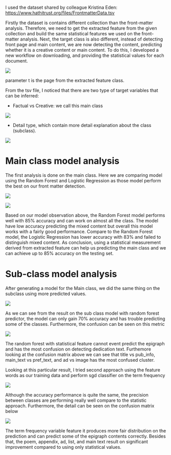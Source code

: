 I used the dataset shared by colleague Kristina Eden: https://www.hathitrust.org/files/FrontmatterData.tsv

Firstly the dataset is contains different collection than the front-matter analysis. Therefore, we need to get the extracted feature from the given collection and build the same statistical features we used on the front-matter analysis. Next, the target class is also different, instead of detecting front page and main content, we are now detecting the content, predicting whether it is a creative content or main content. To do this, I developed a new workflow on downloading, and providing the statistical values for each document.

![](https://storage.googleapis.com/slite-api-files-production/files/c884a72b-bb51-4d15-8d8c-646df8dcb4ef/image.png)

parameter t is the page from the extracted feature class.

From the tsv file, I noticed that there are two type of target variables that can be inferred:

-   Factual vs Creative: we call this main class

![](https://storage.googleapis.com/slite-api-files-production/files/f0b0a67c-dafa-4272-9b47-2d61da826646/image.png)

-   Detail type, which contain more detail explanation about the class (subclass). 

![](https://storage.googleapis.com/slite-api-files-production/files/17b5d245-3028-470f-8d89-eac654007bc9/image.png)

# Main class model analysis

The first analysis is done on the main class. Here we are comparing model using the Random Forest and Logistic Regression as those model perform the best on our front matter detection.

![](https://storage.googleapis.com/slite-api-files-production/files/6d6aec74-b445-4d58-8ffe-a3fd0724e5be/image.png)

![](https://storage.googleapis.com/slite-api-files-production/files/3436494f-3381-4924-b17f-142bd761f90d/image.png)

Based on our model observation above, the Random Forest model performs well with 85% accuracy and can work on almost all the class. The model have low accuracy predicting the mixed content but overall this model works with a fairly good performance. Compare to the Random Forest model, the Logistic Regression has lower accuracy with 83% and failed to distinguish mixed content. As conclusion, using a statistical measurement derived from extracted feature can help us predicting the main class and we can achieve up to 85% accuracy on the testing set.

# Sub-class model analysis

After generating a model for the Main class, we did the same thing on the subclass using more predicted values.

![](https://storage.googleapis.com/slite-api-files-production/files/baf26cf0-0659-41e1-8d7b-134a3fc94fe5/image.png)

As we can see from the result on the sub class model with random forest predictor, the model can only gain 70% accuracy and has trouble predicting some of the classes. Furthermore, the confusion can be seen on this metric

![](https://storage.googleapis.com/slite-api-files-production/files/88f7443f-fb2e-47fc-a171-77c07f798801/image.png)

The random forest with statistical feature cannot event predict the epigraph and has the most confusion on detecting dedication text. Furthemore looking at the confusion matrix above we can see that title vs pub_info, main_text vs pref_text, and ad vs image has the most confused cluster.

Looking at this particular result, I tried second approach using the feature words as our training data and perform sgd classifier on the term frequency

![](https://storage.googleapis.com/slite-api-files-production/files/ec842b4a-08b6-4fd6-a186-56144955c79d/image.png)

Although the accuracy performance is quite the same, the precision between classes are performing really well compare to the statistic approach. Furthermore, the detail can be seen on the confusion matrix below

![](https://storage.googleapis.com/slite-api-files-production/files/dd2d4f38-94c4-4f3e-b891-4bba71bf6bcb/image.png)

The term frequency variable feature it produces more fair distribution on the prediction and can predict some of the epigraph contents correctly. Besides that, the poem, appendix, ad, list, and main text result on significant improvement compared to using only statistical values.
